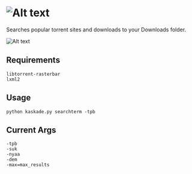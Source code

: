 # ![Alt text](http://i.imgur.com/2u1zqVC.png "logo")
Searches popular torrent sites and downloads to your Downloads folder.  
  
![Alt text](http://i.imgur.com/MaG6zVi.png "Screenshot")
## Requirements
```
libtorrent-rasterbar
lxml2
```
## Usage
```
python kaskade.py searchterm -tpb
```
## Current Args
```
-tpb  
-suk  
-nyaa
-dem
-max=max_results
```
